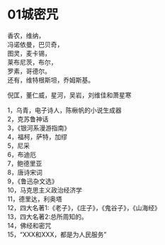 # 01城密咒

香农，维纳，\
冯诺依曼，巴贝奇，\
图灵，麦卡锡，\
莱布尼茨，布尔，\
罗素，哥德尔。\
还有，维特根斯坦，乔姆斯基。



倪匡，董仁威，星河，吴岩，刘维佳和萧星寒



1，乌青，电子诗人，陈楸帆的小说生成器\
2，克苏鲁神话\
3，《银河系漫游指南》\
4，福柯，萨特，加缪\
5，尼采\
6，布迪厄\
7，鲍德里亚\
8，唐诗宋词\
9，《鲁迅杂文选》\
10，马克思主义政治经济学\
11，德里达，利奥塔\
12，四大名著1:《老子》，《庄子》，《鬼谷子》，《山海经》\
13，四大名著2:总所周知的。\
14，佛经和密咒\
15，“XXX和XXX，都是为人民服务”
